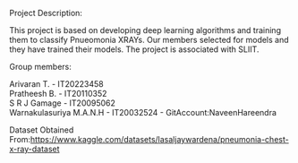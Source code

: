 Project Description:

This project is based on developing deep learning algorithms and training them to classify Pnueomonia XRAYs. Our members selected for models and they have trained their models.
The project is associated with SLIIT.

Group members:

Arivaran T. - IT20223458<br/>
Pratheesh B. - IT20110352<br/>
S R J Gamage  - IT20095062	<br/>
Warnakulasuriya M.A.N.H - IT20032524 - GitAccount:NaveenHareendra<br/>

Dataset Obtained From:https://www.kaggle.com/datasets/lasaljaywardena/pneumonia-chest-x-ray-dataset
